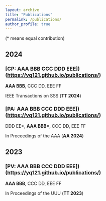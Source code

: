 ```yaml
---
layout: archive
title: "Publications"
permalink: /publications/
author_profile: true
---
```


(* means equal contribution)

## 2024
### [CP: AAA BBB CCC DDD EEE])(https://yq121.github.io/publications/)
<b>AAA BBB</b>, CCC DD, EEE FF

IEEE Transactions on SSS (<b>TT 2024</b>)


### [PA: AAA BBB CCC DDD EEE])(https://yq121.github.io/publications/)
DDD EE*, <b>AAA BBB*</b>, CCC DD, EEE FF

In Proceedings of the AAA (<b>AA 2024</b>)


## 2023
### [PV: AAA BBB CCC DDD EEE])(https://yq121.github.io/publications/)
<b>AAA BBB</b>, CCC DD, EEE FF

In Proceedings of the UUU (<b>TT 2023</b>)
